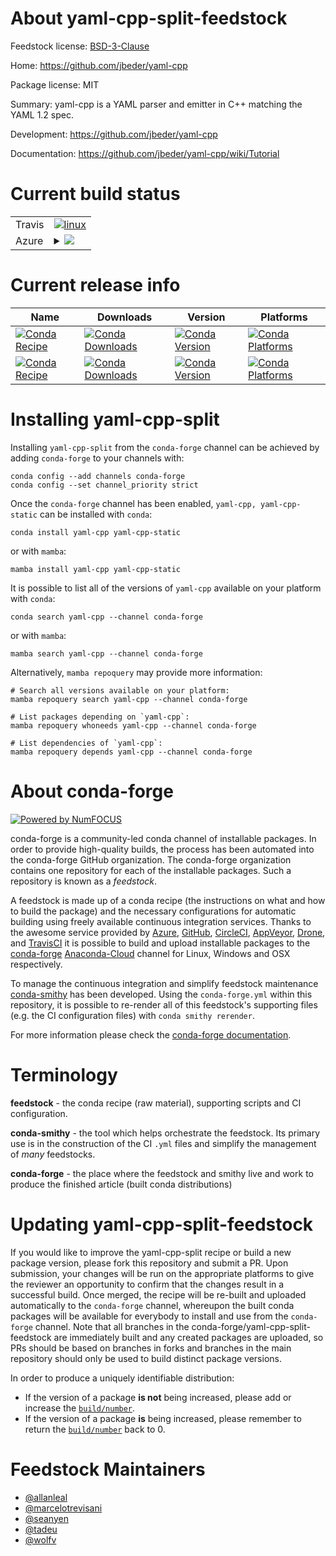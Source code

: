 About yaml-cpp-split-feedstock
==============================

Feedstock license: [BSD-3-Clause](https://github.com/conda-forge/yaml-cpp-feedstock/blob/main/LICENSE.txt)

Home: https://github.com/jbeder/yaml-cpp

Package license: MIT

Summary: yaml-cpp is a YAML parser and emitter in C++ matching the YAML 1.2 spec.

Development: https://github.com/jbeder/yaml-cpp

Documentation: https://github.com/jbeder/yaml-cpp/wiki/Tutorial

Current build status
====================


<table><tr>
    <td>Travis</td>
    <td>
      <a href="https://app.travis-ci.com/conda-forge/yaml-cpp-feedstock">
        <img alt="linux" src="https://img.shields.io/travis/com/conda-forge/yaml-cpp-feedstock/main.svg?label=Linux">
      </a>
    </td>
  </tr>
    
  <tr>
    <td>Azure</td>
    <td>
      <details>
        <summary>
          <a href="https://dev.azure.com/conda-forge/feedstock-builds/_build/latest?definitionId=6294&branchName=main">
            <img src="https://dev.azure.com/conda-forge/feedstock-builds/_apis/build/status/yaml-cpp-feedstock?branchName=main">
          </a>
        </summary>
        <table>
          <thead><tr><th>Variant</th><th>Status</th></tr></thead>
          <tbody><tr>
              <td>linux_64</td>
              <td>
                <a href="https://dev.azure.com/conda-forge/feedstock-builds/_build/latest?definitionId=6294&branchName=main">
                  <img src="https://dev.azure.com/conda-forge/feedstock-builds/_apis/build/status/yaml-cpp-feedstock?branchName=main&jobName=linux&configuration=linux%20linux_64_" alt="variant">
                </a>
              </td>
            </tr><tr>
              <td>linux_aarch64</td>
              <td>
                <a href="https://dev.azure.com/conda-forge/feedstock-builds/_build/latest?definitionId=6294&branchName=main">
                  <img src="https://dev.azure.com/conda-forge/feedstock-builds/_apis/build/status/yaml-cpp-feedstock?branchName=main&jobName=linux&configuration=linux%20linux_aarch64_" alt="variant">
                </a>
              </td>
            </tr><tr>
              <td>linux_ppc64le</td>
              <td>
                <a href="https://dev.azure.com/conda-forge/feedstock-builds/_build/latest?definitionId=6294&branchName=main">
                  <img src="https://dev.azure.com/conda-forge/feedstock-builds/_apis/build/status/yaml-cpp-feedstock?branchName=main&jobName=linux&configuration=linux%20linux_ppc64le_" alt="variant">
                </a>
              </td>
            </tr><tr>
              <td>osx_64</td>
              <td>
                <a href="https://dev.azure.com/conda-forge/feedstock-builds/_build/latest?definitionId=6294&branchName=main">
                  <img src="https://dev.azure.com/conda-forge/feedstock-builds/_apis/build/status/yaml-cpp-feedstock?branchName=main&jobName=osx&configuration=osx%20osx_64_" alt="variant">
                </a>
              </td>
            </tr><tr>
              <td>osx_arm64</td>
              <td>
                <a href="https://dev.azure.com/conda-forge/feedstock-builds/_build/latest?definitionId=6294&branchName=main">
                  <img src="https://dev.azure.com/conda-forge/feedstock-builds/_apis/build/status/yaml-cpp-feedstock?branchName=main&jobName=osx&configuration=osx%20osx_arm64_" alt="variant">
                </a>
              </td>
            </tr><tr>
              <td>win_64</td>
              <td>
                <a href="https://dev.azure.com/conda-forge/feedstock-builds/_build/latest?definitionId=6294&branchName=main">
                  <img src="https://dev.azure.com/conda-forge/feedstock-builds/_apis/build/status/yaml-cpp-feedstock?branchName=main&jobName=win&configuration=win%20win_64_" alt="variant">
                </a>
              </td>
            </tr>
          </tbody>
        </table>
      </details>
    </td>
  </tr>
</table>

Current release info
====================

| Name | Downloads | Version | Platforms |
| --- | --- | --- | --- |
| [![Conda Recipe](https://img.shields.io/badge/recipe-yaml--cpp-green.svg)](https://anaconda.org/conda-forge/yaml-cpp) | [![Conda Downloads](https://img.shields.io/conda/dn/conda-forge/yaml-cpp.svg)](https://anaconda.org/conda-forge/yaml-cpp) | [![Conda Version](https://img.shields.io/conda/vn/conda-forge/yaml-cpp.svg)](https://anaconda.org/conda-forge/yaml-cpp) | [![Conda Platforms](https://img.shields.io/conda/pn/conda-forge/yaml-cpp.svg)](https://anaconda.org/conda-forge/yaml-cpp) |
| [![Conda Recipe](https://img.shields.io/badge/recipe-yaml--cpp--static-green.svg)](https://anaconda.org/conda-forge/yaml-cpp-static) | [![Conda Downloads](https://img.shields.io/conda/dn/conda-forge/yaml-cpp-static.svg)](https://anaconda.org/conda-forge/yaml-cpp-static) | [![Conda Version](https://img.shields.io/conda/vn/conda-forge/yaml-cpp-static.svg)](https://anaconda.org/conda-forge/yaml-cpp-static) | [![Conda Platforms](https://img.shields.io/conda/pn/conda-forge/yaml-cpp-static.svg)](https://anaconda.org/conda-forge/yaml-cpp-static) |

Installing yaml-cpp-split
=========================

Installing `yaml-cpp-split` from the `conda-forge` channel can be achieved by adding `conda-forge` to your channels with:

```
conda config --add channels conda-forge
conda config --set channel_priority strict
```

Once the `conda-forge` channel has been enabled, `yaml-cpp, yaml-cpp-static` can be installed with `conda`:

```
conda install yaml-cpp yaml-cpp-static
```

or with `mamba`:

```
mamba install yaml-cpp yaml-cpp-static
```

It is possible to list all of the versions of `yaml-cpp` available on your platform with `conda`:

```
conda search yaml-cpp --channel conda-forge
```

or with `mamba`:

```
mamba search yaml-cpp --channel conda-forge
```

Alternatively, `mamba repoquery` may provide more information:

```
# Search all versions available on your platform:
mamba repoquery search yaml-cpp --channel conda-forge

# List packages depending on `yaml-cpp`:
mamba repoquery whoneeds yaml-cpp --channel conda-forge

# List dependencies of `yaml-cpp`:
mamba repoquery depends yaml-cpp --channel conda-forge
```


About conda-forge
=================

[![Powered by
NumFOCUS](https://img.shields.io/badge/powered%20by-NumFOCUS-orange.svg?style=flat&colorA=E1523D&colorB=007D8A)](https://numfocus.org)

conda-forge is a community-led conda channel of installable packages.
In order to provide high-quality builds, the process has been automated into the
conda-forge GitHub organization. The conda-forge organization contains one repository
for each of the installable packages. Such a repository is known as a *feedstock*.

A feedstock is made up of a conda recipe (the instructions on what and how to build
the package) and the necessary configurations for automatic building using freely
available continuous integration services. Thanks to the awesome service provided by
[Azure](https://azure.microsoft.com/en-us/services/devops/), [GitHub](https://github.com/),
[CircleCI](https://circleci.com/), [AppVeyor](https://www.appveyor.com/),
[Drone](https://cloud.drone.io/welcome), and [TravisCI](https://travis-ci.com/)
it is possible to build and upload installable packages to the
[conda-forge](https://anaconda.org/conda-forge) [Anaconda-Cloud](https://anaconda.org/)
channel for Linux, Windows and OSX respectively.

To manage the continuous integration and simplify feedstock maintenance
[conda-smithy](https://github.com/conda-forge/conda-smithy) has been developed.
Using the ``conda-forge.yml`` within this repository, it is possible to re-render all of
this feedstock's supporting files (e.g. the CI configuration files) with ``conda smithy rerender``.

For more information please check the [conda-forge documentation](https://conda-forge.org/docs/).

Terminology
===========

**feedstock** - the conda recipe (raw material), supporting scripts and CI configuration.

**conda-smithy** - the tool which helps orchestrate the feedstock.
                   Its primary use is in the construction of the CI ``.yml`` files
                   and simplify the management of *many* feedstocks.

**conda-forge** - the place where the feedstock and smithy live and work to
                  produce the finished article (built conda distributions)


Updating yaml-cpp-split-feedstock
=================================

If you would like to improve the yaml-cpp-split recipe or build a new
package version, please fork this repository and submit a PR. Upon submission,
your changes will be run on the appropriate platforms to give the reviewer an
opportunity to confirm that the changes result in a successful build. Once
merged, the recipe will be re-built and uploaded automatically to the
`conda-forge` channel, whereupon the built conda packages will be available for
everybody to install and use from the `conda-forge` channel.
Note that all branches in the conda-forge/yaml-cpp-split-feedstock are
immediately built and any created packages are uploaded, so PRs should be based
on branches in forks and branches in the main repository should only be used to
build distinct package versions.

In order to produce a uniquely identifiable distribution:
 * If the version of a package **is not** being increased, please add or increase
   the [``build/number``](https://docs.conda.io/projects/conda-build/en/latest/resources/define-metadata.html#build-number-and-string).
 * If the version of a package **is** being increased, please remember to return
   the [``build/number``](https://docs.conda.io/projects/conda-build/en/latest/resources/define-metadata.html#build-number-and-string)
   back to 0.

Feedstock Maintainers
=====================

* [@allanleal](https://github.com/allanleal/)
* [@marcelotrevisani](https://github.com/marcelotrevisani/)
* [@seanyen](https://github.com/seanyen/)
* [@tadeu](https://github.com/tadeu/)
* [@wolfv](https://github.com/wolfv/)

